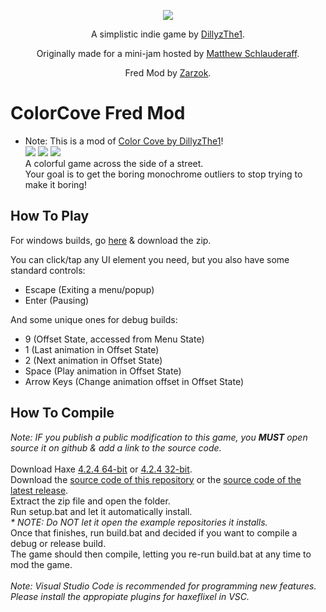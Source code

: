 <p align="center">
  <img align="center" src="art/sign logo.png">
</p>
<p align="center">
  A simplistic indie game by <a href="https://www.github.com/DillyzThe1">DillyzThe1</a>.
</p>
<p align="center">
  Originally made for a mini-jam hosted by <a href="https://matthew-schlauderaff.itch.io/">Matthew Schlauderaff</a>.
</p>
<p align="center">
  Fred Mod by <a href="https://github.com/Doveryat/">Zarzok</a>.
</p>



# ColorCove Fred Mod

* Note: This is a mod of [Color Cove by DillyzThe1](https://github.com/DillyzThe1/ColorCove)!<br/>
[![](https://img.shields.io/github/downloads/Doveryat/ColorCove-FredMod/total.svg)](../../releases) [![](https://img.shields.io/github/v/release/Doveryat/ColorCove-FredMod)](../../releases/latest) [![](https://img.shields.io/github/repo-size/Doveryat/ColorCove-FredMod)](../../archive/refs/heads/main.zip)<br/>
A colorful game across the side of a street.<br/>
Your goal is to get the boring monochrome outliers to stop trying to make it boring!<br/>

## How To Play

For windows builds, go [here](https://github.com/Doveryat/ColorCove-FredMod/releases) & download the zip.<br/>

You can click/tap any UI element you need, but you also have some standard controls:<br/>
* Escape (Exiting a menu/popup)<br/>
* Enter (Pausing)<br/>

And some unique ones for debug builds:<br/>
* 9 (Offset State, accessed from Menu State)<br/>
* 1 (Last animation in Offset State)<br/>
* 2 (Next animation in Offset State)<br/>
* Space (Play animation in Offset State)<br/>
* Arrow Keys (Change animation offset in Offset State)<br/>

## How To Compile
<i>Note: IF you publish a public modification to this game, you <b>MUST</b> open source it on github & add a link to the source code.</i>
<br/>
<br/>
Download Haxe [4.2.4 64-bit](https://haxe.org/download/file/4.2.4/haxe-4.2.4-win64.exe/) or [4.2.4 32-bit](https://haxe.org/download/file/4.2.4/haxe-4.2.4-win.exe/).
<br/>
Download the [source code of this repository](https://www.github.com/Doveryat/ColorCove-FredMod/archive/refs/heads/main.zip) or the [source code of the latest release](https://www.github.com/DillyzThe1/ColorCove/releases/latest).
<br/>
Extract the zip file and open the folder.<br/>
Run setup.bat and let it automatically install.<br/>
<i>* NOTE: Do NOT let it open the example repositories it installs.</i><br/>
Once that finishes, run build.bat and decided if you want to compile a debug or release build.<br/>
The game should then compile, letting you re-run build.bat at any time to mod the game.<br/>
<br/>
<i>Note: Visual Studio Code is recommended for programming new features. Please install the appropiate plugins for haxeflixel in VSC.</i><br/>